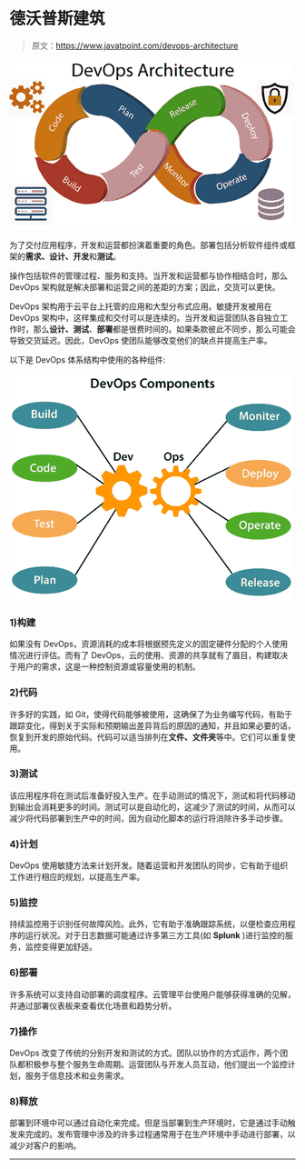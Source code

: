# 德沃普斯建筑

> 原文：<https://www.javatpoint.com/devops-architecture>

![DevOps Architecture](img/ed2fdcc06b2da831941aa9194c5ae214.png)

为了交付应用程序，开发和运营都扮演着重要的角色。部署包括分析软件组件或框架的**需求、设计、开发**和**测试**。

操作包括软件的管理过程、服务和支持。当开发和运营都与协作相结合时，那么 DevOps 架构就是解决部署和运营之间的差距的方案；因此，交货可以更快。

DevOps 架构用于云平台上托管的应用和大型分布式应用。敏捷开发被用在 DevOps 架构中，这样集成和交付可以是连续的。当开发和运营团队各自独立工作时，那么**设计、测试**、**部署**都是很费时间的。如果条款彼此不同步，那么可能会导致交货延迟。因此，DevOps 使团队能够改变他们的缺点并提高生产率。

以下是 DevOps 体系结构中使用的各种组件:

![DevOps Architecture](img/6fa8a567f4b37c88dfc10e5040480649.png)

### 1)构建

如果没有 DevOps，资源消耗的成本将根据预先定义的固定硬件分配的个人使用情况进行评估。而有了 DevOps，云的使用、资源的共享就有了眉目，构建取决于用户的需求，这是一种控制资源或容量使用的机制。

### 2)代码

许多好的实践，如 Git，使得代码能够被使用，这确保了为业务编写代码，有助于跟踪变化，得到关于实际和预期输出差异背后的原因的通知，并且如果必要的话，恢复到开发的原始代码。代码可以适当排列在**文件、文件夹**等中。它们可以重复使用。

### 3)测试

该应用程序将在测试后准备好投入生产。在手动测试的情况下，测试和将代码移动到输出会消耗更多的时间。测试可以是自动化的，这减少了测试的时间，从而可以减少将代码部署到生产中的时间，因为自动化脚本的运行将消除许多手动步骤。

### 4)计划

DevOps 使用敏捷方法来计划开发。随着运营和开发团队的同步，它有助于组织工作进行相应的规划，以提高生产率。

### 5)监控

持续监控用于识别任何故障风险。此外，它有助于准确跟踪系统，以便检查应用程序的运行状况。对于日志数据可能通过许多第三方工具(如 **Splunk** )进行监控的服务，监控变得更加舒适。

### 6)部署

许多系统可以支持自动部署的调度程序。云管理平台使用户能够获得准确的见解，并通过部署仪表板来查看优化场景和趋势分析。

### 7)操作

DevOps 改变了传统的分别开发和测试的方式。团队以协作的方式运作，两个团队都积极参与整个服务生命周期。运营团队与开发人员互动，他们提出一个监控计划，服务于信息技术和业务需求。

### 8)释放

部署到环境中可以通过自动化来完成。但是当部署到生产环境时，它是通过手动触发来完成的。发布管理中涉及的许多过程通常用于在生产环境中手动进行部署，以减少对客户的影响。

* * *